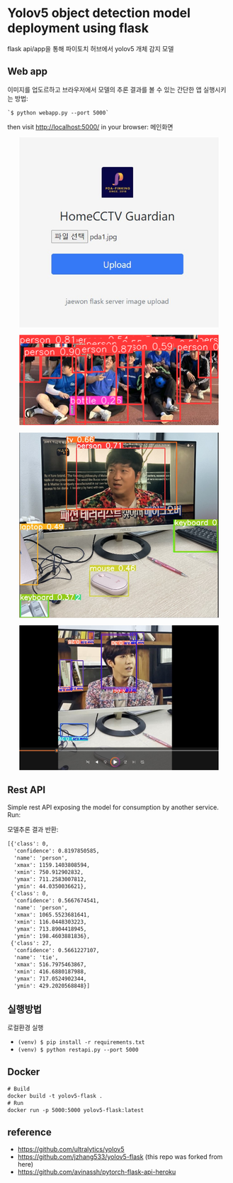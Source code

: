 # Yolov5 object detection model deployment using flask
flask api/app을 통해 파이토치 허브에서 yolov5 개체 감지 모델

## Web app

이미지를 업도르하고 브라우저에서 모델의 추론 결과를 볼 수 있는 간단한 앱
실행시키는 방법:
```
`$ python webapp.py --port 5000`
```
then visit [http://localhost:5000/](http://localhost:5000/) in your browser:
메인화면 
<p align="center">
<img src="docs/pda_front.jpg" width="450">
</p>
<p align="center">
<img src="docs/pda_result.png" width="450">
</p>
<p align="center">
<img src="docs/lots.jpg" width="450">
</p>
<p align="center">
<img src="docs/video.jpg" width="450">
</p>

## Rest API
Simple rest API exposing the model for consumption by another service. Run:

모델추론 결과 반환:

```
[{'class': 0,
  'confidence': 0.8197850585,
  'name': 'person',
  'xmax': 1159.1403808594,
  'xmin': 750.912902832,
  'ymax': 711.2583007812,
  'ymin': 44.0350036621},
 {'class': 0,
  'confidence': 0.5667674541,
  'name': 'person',
  'xmax': 1065.5523681641,
  'xmin': 116.0448303223,
  'ymax': 713.8904418945,
  'ymin': 198.4603881836},
 {'class': 27,
  'confidence': 0.5661227107,
  'name': 'tie',
  'xmax': 516.7975463867,
  'xmin': 416.6880187988,
  'ymax': 717.0524902344,
  'ymin': 429.2020568848}]
```

## 실행방법
로컬환경 실행

* `(venv) $ pip install -r requirements.txt`
* `(venv) $ python restapi.py --port 5000`

## Docker

```
# Build
docker build -t yolov5-flask .
# Run
docker run -p 5000:5000 yolov5-flask:latest
```

## reference
- https://github.com/ultralytics/yolov5
- https://github.com/jzhang533/yolov5-flask (this repo was forked from here)
- https://github.com/avinassh/pytorch-flask-api-heroku
